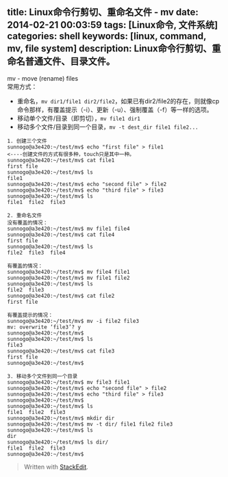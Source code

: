 title: Linux命令行剪切、重命名文件 - mv
date: 2014-02-21 00:03:59
tags: [Linux命令, 文件系统]
categories: shell
keywords: [linux, command, mv, file system]
description: Linux命令行剪切、重命名普通文件、目录文件。
---

mv - move (rename) files  
常用方式：

* 重命名，`mv dir1/file1 dir2/file2`，如果已有dir2/file2的存在，则就像cp命令那样，有覆盖提示（-i）、更新（-u）、强制覆盖（-f）等一样的选项。
* 移动单个文件/目录（即剪切），`mv file1 dir1`
* 移动多个文件/目录到同一个目录，`mv -t dest_dir file1 file2...`

<!--more-->

```
1. 创建三个文件
sunnogo@a3e420:~/test/mv$ echo "first file" > file1
<----创建文件的方式有很多种，touch只是其中一种。
sunnogo@a3e420:~/test/mv$ cat file1 
first file
sunnogo@a3e420:~/test/mv$ ls
file1
sunnogo@a3e420:~/test/mv$ echo "second file" > file2
sunnogo@a3e420:~/test/mv$ echo "third file" > file3
sunnogo@a3e420:~/test/mv$ ls
file1  file2  file3

2. 重命名文件
没有覆盖的情况：
sunnogo@a3e420:~/test/mv$ mv file1 file4
sunnogo@a3e420:~/test/mv$ cat file4 
first file
sunnogo@a3e420:~/test/mv$ ls
file2  file3  file4

有覆盖的情况：
sunnogo@a3e420:~/test/mv$ mv file4 file1
sunnogo@a3e420:~/test/mv$ mv file1 file2
sunnogo@a3e420:~/test/mv$ ls
file2  file3
sunnogo@a3e420:~/test/mv$ cat file2
first file

有覆盖提示的情况：
sunnogo@a3e420:~/test/mv$ mv -i file2 file3
mv: overwrite ‘file3’? y
sunnogo@a3e420:~/test/mv$ 
sunnogo@a3e420:~/test/mv$ ls
file3
sunnogo@a3e420:~/test/mv$ cat file3 
first file
sunnogo@a3e420:~/test/mv$ 

3. 移动多个文件到同一个目录
sunnogo@a3e420:~/test/mv$ mv file3 file1
sunnogo@a3e420:~/test/mv$ echo "second file" > file2
sunnogo@a3e420:~/test/mv$ echo "third file" > file3
sunnogo@a3e420:~/test/mv$ 
sunnogo@a3e420:~/test/mv$ ls
file1  file2  file3
sunnogo@a3e420:~/test/mv$ mkdir dir
sunnogo@a3e420:~/test/mv$ mv -t dir/ file1 file2 file3 
sunnogo@a3e420:~/test/mv$ ls
dir
sunnogo@a3e420:~/test/mv$ ls dir/
file1  file2  file3
sunnogo@a3e420:~/test/mv$ 
```

> Written with [StackEdit](https://stackedit.io/).
